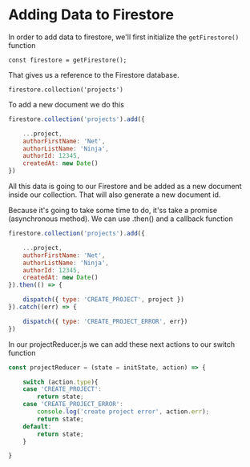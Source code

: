 # Adding Data to Firestore

In order to add data to firestore, we'll first initialize the `getFirestore()` function

`const firestore = getFirestore();`

That gives us a reference to the Firestore database.

`firestore.collection('projects')`

To add a new document we do this

```js
firestore.collection('projects').add({

    ...project,
    authorFirstName: 'Net',
    authorListName: 'Ninja',
    authorId: 12345,
    createdAt: new Date()
})
```

All this data is going to our Firestore and be added as a new document inside our collection.
That will also generate a new document id.

Because it's going to take some time to do, it'ss take a promise (asynchronous method).
We can use .then() and a callback function

```js
firestore.collection('projects').add({

    ...project,
    authorFirstName: 'Net',
    authorListName: 'Ninja',
    authorId: 12345,
    createdAt: new Date()
}).then(() => {

    dispatch({ type: 'CREATE_PROJECT', project })
}).catch((err) => {

    dispatch({ type: 'CREATE_PROJECT_ERROR', err})
})
```

In our projectReducer.js we can add these next actions to our switch function

```js
const projectReducer = (state = initState, action) => {

    switch (action.type){
    case 'CREATE_PROJECT':
        return state;
    case 'CREATE_PROJECT_ERROR':
        console.log('create project error', action.err);
        return state;
    default:
        return state;
    }

}
```

